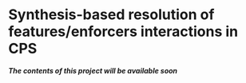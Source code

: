 # Synthesis-based resolution of features/enforcers interactions in CPS

_**The contents of this project will be available soon**_
